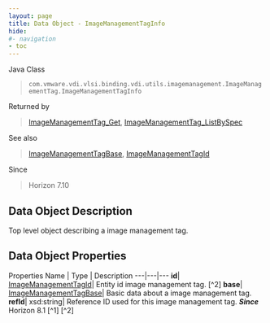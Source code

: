 ```yaml
---
layout: page
title: Data Object - ImageManagementTagInfo
hide:
#- navigation
- toc
---
```






Java Class
> `com.vmware.vdi.vlsi.binding.vdi.utils.imagemanagement.ImageManagementTag.ImageManagementTagInfo`

Returned by
> [ImageManagementTag_Get](vdi.utils.imagemanagement.ImageManagementTag.md#get), [ImageManagementTag_ListBySpec](vdi.utils.imagemanagement.ImageManagementTag.md#listBySpec)

See also
> [ImageManagementTagBase](vdi.utils.imagemanagement.ImageManagementTag.ImageManagementTagBase.md), [ImageManagementTagId](vdi.entity.ImageManagementTagId.md)

Since
> Horizon 7.10


## Data Object Description

Top level object describing a image management tag.

## Data Object Properties
Properties
Name |  Type |  Description
---|---|---
**id**| [ImageManagementTagId](vdi.entity.ImageManagementTagId.md)|  Entity id image management tag. [^2]
**base**| [ImageManagementTagBase](vdi.utils.imagemanagement.ImageManagementTag.ImageManagementTagBase.md)|  Basic data about a image management tag.
**refId**|  xsd:string|  Reference ID used for this image management tag.  **_Since_** Horizon 8.1 [^1] [^2]


 
